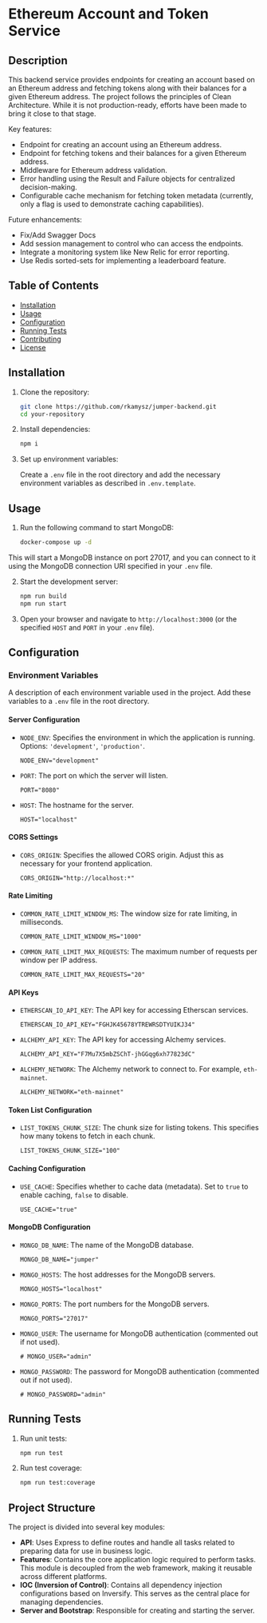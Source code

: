 # Ethereum Account and Token Service

## Description

This backend service provides endpoints for creating an account based on an Ethereum address and fetching tokens along with their balances for a given Ethereum address. The project follows the principles of Clean Architecture. While it is not production-ready, efforts have been made to bring it close to that stage.

Key features:
- Endpoint for creating an account using an Ethereum address.
- Endpoint for fetching tokens and their balances for a given Ethereum address.
- Middleware for Ethereum address validation.
- Error handling using the Result and Failure objects for centralized decision-making.
- Configurable cache mechanism for fetching token metadata (currently, only a flag is used to demonstrate caching capabilities).

Future enhancements:
- Fix/Add Swagger Docs
- Add session management to control who can access the endpoints.
- Integrate a monitoring system like New Relic for error reporting.
- Use Redis sorted-sets for implementing a leaderboard feature.

## Table of Contents

- [Installation](#installation)
- [Usage](#usage)
- [Configuration](#configuration)
- [Running Tests](#running-tests)
- [Contributing](#contributing)
- [License](#license)

## Installation

1. Clone the repository:
    ```bash
    git clone https://github.com/rkamysz/jumper-backend.git
    cd your-repository
    ```

2. Install dependencies:
    ```bash
    npm i
    ```

3. Set up environment variables:

    Create a `.env` file in the root directory and add the necessary environment variables as described in `.env.template`.

## Usage

1. Run the following command to start MongoDB:
    ```bash
    docker-compose up -d
    ```

This will start a MongoDB instance on port 27017, and you can connect to it using the MongoDB connection URI specified in your `.env` file.


2. Start the development server:
    ```bash
    npm run build
    npm run start
    ```

3. Open your browser and navigate to `http://localhost:3000` (or the specified `HOST` and `PORT` in your `.env` file).

## Configuration

### Environment Variables

A description of each environment variable used in the project. Add these variables to a `.env` file in the root directory.

#### Server Configuration

- `NODE_ENV`: Specifies the environment in which the application is running. Options: `'development'`, `'production'`.
    ```plaintext
    NODE_ENV="development"
    ```
- `PORT`: The port on which the server will listen.
    ```plaintext
    PORT="8080"
    ```
- `HOST`: The hostname for the server.
    ```plaintext
    HOST="localhost"
    ```

#### CORS Settings

- `CORS_ORIGIN`: Specifies the allowed CORS origin. Adjust this as necessary for your frontend application.
    ```plaintext
    CORS_ORIGIN="http://localhost:*"
    ```

#### Rate Limiting

- `COMMON_RATE_LIMIT_WINDOW_MS`: The window size for rate limiting, in milliseconds.
    ```plaintext
    COMMON_RATE_LIMIT_WINDOW_MS="1000"
    ```
- `COMMON_RATE_LIMIT_MAX_REQUESTS`: The maximum number of requests per window per IP address.
    ```plaintext
    COMMON_RATE_LIMIT_MAX_REQUESTS="20"
    ```

#### API Keys

- `ETHERSCAN_IO_API_KEY`: The API key for accessing Etherscan services.
    ```plaintext
    ETHERSCAN_IO_API_KEY="FGHJK45678YTREWRSDTYUIKJ34"
    ```
- `ALCHEMY_API_KEY`: The API key for accessing Alchemy services.
    ```plaintext
    ALCHEMY_API_KEY="F7Mu7X5mbZSChT-jhGGqg6xh77823dC"
    ```
- `ALCHEMY_NETWORK`: The Alchemy network to connect to. For example, `eth-mainnet`.
    ```plaintext
    ALCHEMY_NETWORK="eth-mainnet"
    ```

#### Token List Configuration

- `LIST_TOKENS_CHUNK_SIZE`: The chunk size for listing tokens. This specifies how many tokens to fetch in each chunk.
    ```plaintext
    LIST_TOKENS_CHUNK_SIZE="100"
    ```

#### Caching Configuration

- `USE_CACHE`: Specifies whether to cache data (metadata). Set to `true` to enable caching, `false` to disable.
    ```plaintext
    USE_CACHE="true"
    ```

#### MongoDB Configuration

- `MONGO_DB_NAME`: The name of the MongoDB database.
    ```plaintext
    MONGO_DB_NAME="jumper"
    ```
- `MONGO_HOSTS`: The host addresses for the MongoDB servers.
    ```plaintext
    MONGO_HOSTS="localhost"
    ```
- `MONGO_PORTS`: The port numbers for the MongoDB servers.
    ```plaintext
    MONGO_PORTS="27017"
    ```
- `MONGO_USER`: The username for MongoDB authentication (commented out if not used).
    ```plaintext
    # MONGO_USER="admin"
    ```
- `MONGO_PASSWORD`: The password for MongoDB authentication (commented out if not used).
    ```plaintext
    # MONGO_PASSWORD="admin"
    ```

## Running Tests

1. Run unit tests:
    ```bash
    npm run test
    ```

2. Run test coverage:
    ```bash
    npm run test:coverage
    ```

## Project Structure

The project is divided into several key modules:

- **API**: Uses Express to define routes and handle all tasks related to preparing data for use in business logic.
- **Features**: Contains the core application logic required to perform tasks. This module is decoupled from the web framework, making it reusable across different platforms.
- **IOC (Inversion of Control)**: Contains all dependency injection configurations based on Inversify. This serves as the central place for managing dependencies.
- **Server and Bootstrap**: Responsible for creating and starting the server.